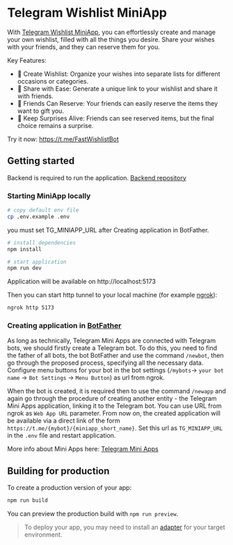 # Telegram Wishlist MiniApp

With [Telegram Wishlist MiniApp](https://t.me/FastWishlistBot), you can effortlessly create and manage your own wishlist, filled with all the things you desire. Share your wishes with your friends, and they can reserve them for you.

Key Features:
- 📜 Create Wishlist: Organize your wishes into separate lists for different occasions or categories.
- 🔗 Share with Ease: Generate a unique link to your wishlist and share it with friends.
- 🤝 Friends Can Reserve: Your friends can easily reserve the items they want to gift you.
- 🎁 Keep Surprises Alive: Friends can see reserved items, but the final choice remains a surprise.

Try it now: https://t.me/FastWishlistBot

## Getting started
Backend is required to run the application. [Backend repository](https://github.com/grulex/go-wishlist)

### Starting MiniApp locally
```bash
# copy default env file
cp .env.example .env
```
you must set TG_MINIAPP_URL after Creating application in BotFather.

```bash
# install dependencies
npm install

# start application
npm run dev
```
Application will be available on http://localhost:5173

Then you can start http tunnel to your local machine (for example [ngrok](https://ngrok.com/)):
```bash
ngrok http 5173
```

### Creating application in [BotFather](https://t.me/BotFather)

As long as technically, Telegram Mini Apps are connected with Telegram bots, 
we should firstly create a Telegram bot. 
To do this, you need to find the father of all bots, the bot BotFather and use the command `/newbot`, 
then go through the proposed process, specifying all the necessary data.
Configure menu buttons for your bot in the bot settings
(`/mybots`-> `your bot name` -> `Bot Settings` -> `Menu Button`)
as url from ngrok.

When the bot is created, it is required then to use the command `/newapp` 
and again go through the procedure of creating another entity - the Telegram Mini Apps application, 
linking it to the Telegram bot. You can use URL from ngrok as `Web App URL` parameter.
From now on, the created application will be available via a direct link of the form `https://t.me/{mybot}/{miniapp_short_name}`.
Set this url as `TG_MINIAPP_URL` in the `.env` file and restart application.

More info about Mini Apps here: [Telegram Mini Apps](https://core.telegram.org/bots/webapps)

## Building for production

To create a production version of your app:

```bash
npm run build
```

You can preview the production build with `npm run preview`.

> To deploy your app, you may need to install an [adapter](https://kit.svelte.dev/docs/adapters) for your target environment.
